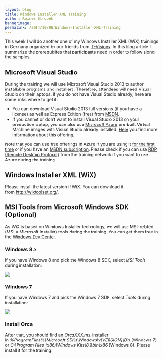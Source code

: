 ```yaml
---
layout: blog
title: Windows Installer XML Training
author: Rainer Stropek
bannerimage: 
permalink: /2014/10/06/Windows-Installer-XML-Training
---
```


<p xmlns="http://www.w3.org/1999/xhtml">This week I will do another one of my Windows Installer XML (WiX) trainings in Germany organized by our friends from <a href="http://www.it-visions.de/start.aspx" target="_blank">IT-Visions</a>. In this blog article I summarize the prerequisites that participants need in order to follow along the samples.</p><h2 xmlns="http://www.w3.org/1999/xhtml">Microsoft Visual Studio</h2><p xmlns="http://www.w3.org/1999/xhtml">During the training we will use Microsoft Visual Studio 2013 to author installable programs and installers. Therefore, attendees will need Visual Studio on their laptops. If you do not have Visual Studio already, here are some links where to get it:</p><ul xmlns="http://www.w3.org/1999/xhtml">
  <li>You can download Visual Studio 2013 full versions (if you have a license) as well as Express Edition (free) from <a href="http://msdn.microsoft.com/developer-resource-downloads-msdn" target="_blank">MSDN</a>.</li>
  <li>If you cannot or don't want to install Visual Studio 2013 on your production laptop, you can also use <a href="http://azure.microsoft.com" target="_blank">Microsoft Azure</a> pre-built Virtual Machine images with Visual Studio already installed. <a href="http://azure.microsoft.com/en-us/campaigns/visual-studio-2013/" target="_blank">Here</a> you find more information about this offering.</li>
</ul><p class="showcase" xmlns="http://www.w3.org/1999/xhtml">Note that you can use free offerings in Azure if you are using it <a href="http://azure.microsoft.com/en-us/pricing/free-trial/" title="Azure Free Trial" target="_blank">for the first time</a> or if you have an <a href="http://azure.microsoft.com/en-us/pricing/member-offers/msdn-benefits-details/" target="_blank">MSDN subscription</a>. Please check if you can use <a href="http://en.wikipedia.org/wiki/Remote_Desktop_Protocol" target="_blank">RDP (Remote Desktop Protocol)</a> from the training network if you want to use Azure during the training.</p><h2 xmlns="http://www.w3.org/1999/xhtml">Windows Installer XML (WiX)</h2><p xmlns="http://www.w3.org/1999/xhtml">Please install the latest version if WiX. You can download it from <a href="http://wixtoolset.org/">http://wixtoolset.org/</a>.</p><h2 xmlns="http://www.w3.org/1999/xhtml">MSI Tools from Microsoft Windows SDK (Optional)</h2><p xmlns="http://www.w3.org/1999/xhtml">As WiX is based on Windows Installer technology, we will use MSI-related (MSI = Microsoft Installer) tools during the training. You can get them free in the <a href="http://msdn.microsoft.com/en-US/windows/desktop/aa904949.aspx" target="_blank">Windows Dev Center</a>.</p><h3 xmlns="http://www.w3.org/1999/xhtml">Windows 8.x</h3><p xmlns="http://www.w3.org/1999/xhtml">If you have Windows 8 and pick the Windows 8 SDK, select <em>MSI Tools</em> during installation:</p><p xmlns="http://www.w3.org/1999/xhtml">
  <img src="{{site.baseurl}}images/blog/2014/10/MSIToolsWin8.png" />
</p><h3 class="textalignleft" xmlns="http://www.w3.org/1999/xhtml">Windows 7</h3><p xmlns="http://www.w3.org/1999/xhtml">If you have Windows 7 and pick the Windows 7 SDK, select <em>Tools</em> during installation:</p><p xmlns="http://www.w3.org/1999/xhtml">
  <img src="{{site.baseurl}}images/blog/2014/10/MSIToolsWin7.png" />
</p><h3 xmlns="http://www.w3.org/1999/xhtml">Install Orca</h3><p xmlns="http://www.w3.org/1999/xhtml">After that, you should find an <em>OrcaXXX.msi</em> installer in <em>%ProgramFiles%\Microsoft SDKs\Windows\v[VERSION]\Bin</em> (Windows 7) or <em>C:\Program Files (x86)\Windows Kits\8.1\bin\x86</em> (Windows 8). Please install it for the training.</p>